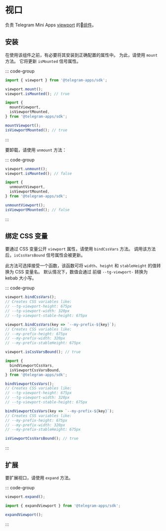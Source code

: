 # 视口

负责 Telegram Mini
Apps [viewport](../../../../platform/viewport.md) 的💠[组件](../scopes.md)。

## 安装

在使用该组件之前，有必要将其安装到正确配置的属性中。
为此，请使用 `mount` 方法。 它将更新 `isMounted` 信号属性。

::: code-group

```ts [Variable]
import { viewport } from '@telegram-apps/sdk';

viewport.mount();
viewport.isMounted(); // true
```

```ts [Functions]
import {
  mountViewport,
  isViewportMounted,
} from '@telegram-apps/sdk';

mountViewport();
isViewportMounted(); // true
```

:::

要卸载，请使用 `unmount` 方法：

::: code-group

```ts [Variable]
viewport.unmount();
viewport.isMounted(); // false
```

```ts [Functions]
import {
  unmountViewport,
  isViewportMounted,
} from '@telegram-apps/sdk';

unmountViewport();
isViewportMounted(); // false
```

:::

## 绑定 CSS 变量

要通过 CSS 变量公开 `viewport` 属性，请使用 `bindCssVars` 方法。
调用该方法后，`isCssVarsBound` 信号属性会被更新。

此方法可选择接受一个函数，该函数可将 `width`、`height`
和 `stableHeight` 的值转换为 CSS 变量名。 默认情况下，数值会通过
前缀 `--tg-viewport-` 转换为 kebab 大小写。

::: code-group

```ts [Variable]
viewport.bindCssVars();
// Creates CSS variables like:
// --tg-viewport-height: 675px
// --tg-viewport-width: 320px
// --tg-viewport-stable-height: 675px

viewport.bindCssVars(key => `--my-prefix-${key}`);
// Creates CSS variables like:
// --my-prefix-height: 675px
// --my-prefix-width: 320px
// --my-prefix-stableHeight: 675px

viewport.isCssVarsBound(); // true
```

```ts [Functions]
import {
  bindViewportCssVars,
  isViewportCssVarsBound,
} from '@telegram-apps/sdk';

bindViewportCssVars();
// Creates CSS variables like:
// --tg-viewport-height: 675px
// --tg-viewport-width: 320px
// --tg-viewport-stable-height: 675px

bindViewportCssVars(key => `--my-prefix-${key}`);
// Creates CSS variables like:
// --my-prefix-height: 675px
// --my-prefix-width: 320px
// --my-prefix-stableHeight: 675px

isViewportCssVarsBound(); // true
```

:::

## 扩展

要扩展视口，请使用 `expand` 方法。

::: code-group

```ts [Variable]
viewport.expand();
```

```ts [Functions]
import { expandViewport } from '@telegram-apps/sdk';

expandViewport();
```

:::